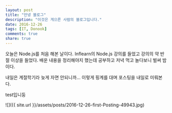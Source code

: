 ```yaml
---
layout: post
title: "안녕 블로그"
description: "이것은 게으른 사람의 블로그입니다."
date: 2016-12-26
tags: [IT, Donook]
comments: true
share: true
---
```


오늘은 Node.js를 처음 해본 날이다.
Inflearn의 Node.js 강의를 들었고 강의의 약 반절 이상을 들었다.
배운 내용을 정리해야지 했는데 공부하고 저녁 먹고 놀다보니 벌써 밤이다.

내일은 계절학기라 늦게 자면 안되니까...
이렇게 핑계를 대며 포스팅을 내일로 미뤄본다.

test입니둥

![]({{ site.url }}/assets/posts/2016-12-26-first-Posting-49943.jpg)
